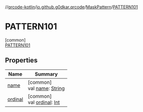//[qrcode-kotlin](../../../../index.md)/[io.github.g0dkar.qrcode](../../index.md)/[MaskPattern](../index.md)/[PATTERN101](index.md)

# PATTERN101

[common]\
[PATTERN101](index.md)

## Properties

| Name | Summary |
|---|---|
| [name](../../../io.github.g0dkar.qrcode.internals/-q-r-code-region/-u-n-k-n-o-w-n/index.md#-372974862%2FProperties%2F345188675) | [common]<br>val [name](../../../io.github.g0dkar.qrcode.internals/-q-r-code-region/-u-n-k-n-o-w-n/index.md#-372974862%2FProperties%2F345188675): [String](https://kotlinlang.org/api/latest/jvm/stdlib/kotlin/-string/index.html) |
| [ordinal](../../../io.github.g0dkar.qrcode.internals/-q-r-code-region/-u-n-k-n-o-w-n/index.md#-739389684%2FProperties%2F345188675) | [common]<br>val [ordinal](../../../io.github.g0dkar.qrcode.internals/-q-r-code-region/-u-n-k-n-o-w-n/index.md#-739389684%2FProperties%2F345188675): [Int](https://kotlinlang.org/api/latest/jvm/stdlib/kotlin/-int/index.html) |
